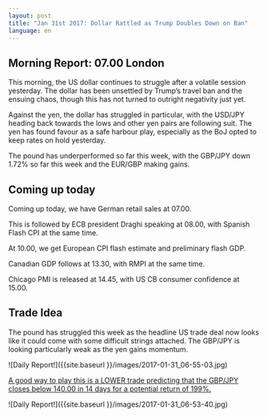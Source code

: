 ```yaml
---
layout: post
title: "Jan 31st 2017: Dollar Rattled as Trump Doubles Down on Ban"
language: en
---
```

## Morning Report: 07.00 London
This morning, the US dollar continues to struggle after a volatile session yesterday. The dollar has been unsettled by Trump’s travel ban and the ensuing chaos, though this has not turned to outright negativity just yet.

Against the yen, the dollar has struggled in particular, with the USD/JPY heading back towards the lows and other yen pairs are following suit. The yen has found favour as a safe harbour play, especially as the BoJ opted to keep rates on hold yesterday.

The pound has underperformed so far this week, with the GBP/JPY down 1.72% so far this week and the EUR/GBP making gains.

## Coming up today

Coming up today, we have German retail sales at 07.00.

This is followed by ECB president Draghi speaking at 08.00, with Spanish Flash CPI at the same time.

At 10.00, we get European CPI flash estimate and preliminary flash GDP.

Canadian GDP follows at 13.30, with RMPI at the same time.

Chicago PMI is released at 14.45, with US CB consumer confidence at 15.00.

## Trade Idea

The pound has struggled this week as the headline US trade deal now looks like it could come with some difficult strings attached. The GBP/JPY is looking particularly weak as the yen gains momentum.

![Daily Report!]({{site.baseurl }}/images/2017-01-31_06-55-03.jpg)

<a href="%LINK%%?currency=GBP&amp;market=forex&amp;underlying=frxGBPJPY&amp;formname=higherlower&amp;duration_amount=14&amp;duration_units=d&amp;amount=10&amp;amount_type=payout&amp;expiry_type=duration&amp;barrier=140" target="_blank">A good way to play this is a LOWER trade predicting that the GBP/JPY closes below 140.00 in 14 days for a potential return of 199%.</a>

![Daily Report!]({{site.baseurl }}/images/2017-01-31_06-53-40.jpg)
